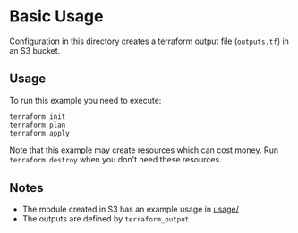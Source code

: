 # Basic Usage

Configuration in this directory creates a terraform output file (`outputs.tf`) in an S3 bucket.

## Usage

To run this example you need to execute:

```bash
terraform init
terraform plan
terraform apply
```

Note that this example may create resources which can cost money. Run `terraform destroy` when you don't need these resources.

## Notes

- The module created in S3 has an example usage in [usage/](usage/)
- The outputs are defined by `terraform_output`
